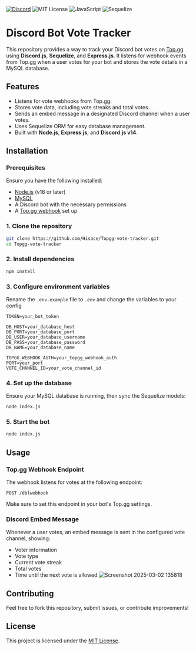 [![Discord](https://img.shields.io/badge/Discord_server-7289DA?style=for-the-badge)](https://discord.gg/W7zen4gGbv)
![MIT License](https://img.shields.io/badge/MIT-green?style=for-the-badge)
![JavaScript](https://img.shields.io/badge/javascript-%23323330.svg?style=for-the-badge&logo=javascript&logoColor=%23F7DF1E)
![Sequelize](https://img.shields.io/badge/Sequelize-52B0E7?style=for-the-badge&logo=Sequelize&logoColor=white)

# Discord Bot Vote Tracker

This repository provides a way to track your Discord bot votes on [Top.gg](https://top.gg/) using **Discord.js**, **Sequelize**, and **Express.js**. It listens for webhook events from Top.gg when a user votes for your bot and stores the vote details in a MySQL database.

## Features
- Listens for vote webhooks from Top.gg.
- Stores vote data, including vote streaks and total votes.
- Sends an embed message in a designated Discord channel when a user votes.
- Uses Sequelize ORM for easy database management.
- Built with **Node.js**, **Express.js**, and **Discord.js v14**.

## Installation
### Prerequisites
Ensure you have the following installed:
- [Node.js](https://nodejs.org/) (v16 or later)
- [MySQL](https://www.mysql.com/)
- A Discord bot with the necessary permissions
- A [Top.gg webhook](https://docs.top.gg/resources/webhooks/) set up

### 1. Clone the repository
```bash
git clone https://github.com/Hisace/Topgg-vote-tracker.git
cd Topgg-vote-tracker
```

### 2. Install dependencies
```bash
npm install
```

### 3. Configure environment variables
Rename the `.env.example` file to `.env` and change the variables to your config
```env
TOKEN=your_bot_token

DB_HOST=your_database_host
DB_PORT=your_database_port
DB_USER=your_database_username
DB_PASS=your_database_password
DB_NAME=your_database_name

TOPGG_WEBHOOK_AUTH=your_topgg_webhook_auth
PORT=your_port
VOTE_CHANNEL_ID=your_vote_channel_id
```

### 4. Set up the database
Ensure your MySQL database is running, then sync the Sequelize models:
```bash
node index.js
```

### 5. Start the bot
```bash
node index.js
```

## Usage
### Top.gg Webhook Endpoint
The webhook listens for votes at the following endpoint:
```
POST /dblwebhook
```
Make sure to set this endpoint in your bot's Top.gg settings.

### Discord Embed Message
Whenever a user votes, an embed message is sent in the configured vote channel, showing:
- Voter information
- Vote type
- Current vote streak
- Total votes
- Time until the next vote is allowed
![Screenshot 2025-03-02 135818](https://github.com/user-attachments/assets/e4b1df3c-6297-4b97-8d23-bbf315ab1380)

## Contributing
Feel free to fork this repository, submit issues, or contribute improvements!

## License
This project is licensed under the [MIT License](LICENSE).

